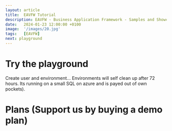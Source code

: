 ```yaml
---
layout: article
title:  EAVFW Tutorial
description: EAVFW - Business Application Framework - Samples and Showcases
date:   2024-01-23 12:00:00 +0100
image:  '/images/20.jpg'
tags:   [EAVFW]
next: playground
---
```


# Try the playground

Create user and environment... Environments will self clean up after 72 hours. Its running on a small SQL on azure and is payed out of own pockets).

# Plans (Support us by buying a demo plan)